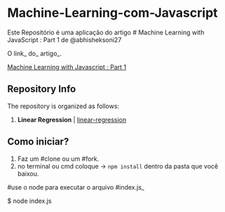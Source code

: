 # Machine-Learning-com-Javascript

Este Repositório é uma aplicação do artigo # Machine Learning with JavaScript : Part 1 de @abhisheksoni27

O link_ do_ artigo_. 

[Machine Learning with Javascript : Part 1](https://hackernoon.com/machine-learning-with-javascript-part-1-9b97f3ed4fe5)

## Repository Info

The repository is organized as follows:

1. **Linear Regression** | [linear-regression](https://github.com/abhisheksoni27/machine-learning-with-js/tree/master/linear-regression)


## Como iniciar?

1. Faz um #clone ou um #fork.
2. no terminal ou cmd coloque -> `npm install` dentro da pasta que você baixou.

#use o node para executar o arquivo #index.js_

$ node index.js
